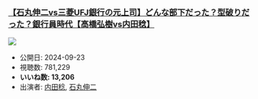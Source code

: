 ### [【石丸伸二vs三菱UFJ銀行の元上司】どんな部下だった？型破りだった？銀行員時代【高橋弘樹vs内田稔】](https://www.youtube.com/watch?v=-GqBTGclvu0)
[![](https://img.youtube.com/vi/-GqBTGclvu0/sddefault.jpg)](https://www.youtube.com/watch?v=-GqBTGclvu0)
-   公開日: 2024-09-23
-   視聴数: 781,229
-   **いいね数: 13,206**
-   出演者: [内田稔](/rehacq_fan/people/内田稔 "wikilink"), [石丸伸二](/rehacq_fan/people/石丸伸二 "wikilink")
